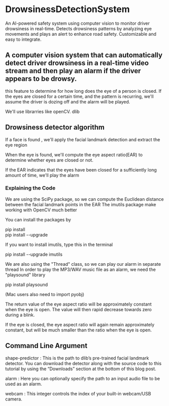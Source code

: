# DrowsinessDetectionSystem
An AI-powered safety system using computer vision to monitor driver drowsiness in real-time. Detects drowsiness patterns by analyzing eye movements and plays an alert to enhance road safety. Customizable and easy to integrate.
## A computer vision system that can automatically detect driver drowsiness in a real-time video stream and then play an alarm if the driver appears to be drowsy.

this feature to determine for how long does the eye of a person is closed. If the eyes are closed for a certain time, and the pattern is recurring, we'll assume the driver is dozing off and the alarm will be played.

We'll use librarries like openCV. dlib 

## Drowsiness detector algorithm
If a face is found , we'll apply the facial landmark detection and extract the eye region

When the eye is found, we'll compute the eye aspect ratio(EAR) to determine whether eyes are closed or not.</li>

If the EAR indicates that the eyes have been closed for a sufficiently long amount of time, we'll play the alarm</li>

### Explaining the Code

We are using the SciPy package, so we can compute the Euclidean distance between the facial landmark points in the EAR 
The imutils package make working with OpenCV much better

You can install the packages by

 pip install <package-name> \
 pip install --upgrade <package-name> 

If you want to install imutils, type this in the terminal

pip install --upgrade imutils 

We are also using the "Thread" class, so we can play our alarm in separate thread
In order to play the MP3/WAV music file as an alarm, we need the "playsound" library

pip install playsound

(Mac users also need to import pyobj)

The return value of the eye aspect ratio will be approximately constant when the eye is open. The value will then rapid decrease towards zero during a blink.

If the eye is closed, the eye aspect ratio will again remain approximately constant, but will be much smaller than the ratio when the eye is open.


## Command Line Argument

shape-predictor : This is the path to dlib’s pre-trained facial landmark detector. You can download the detector along with the source code to this tutorial by using the “Downloads” section at the bottom of this blog post.

alarm : Here you can optionally specify the path to an input audio file to be used as an alarm.

webcam : This integer controls the index of your built-in webcam/USB camera.</li>
